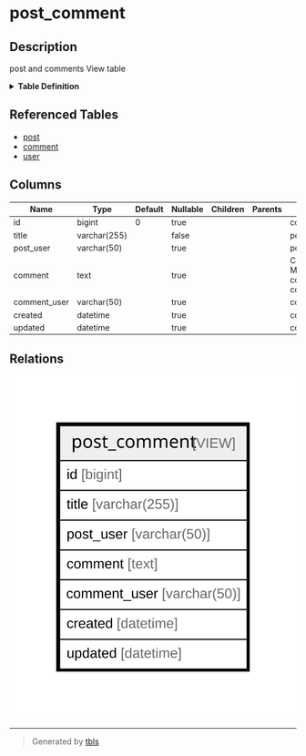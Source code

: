 # post_comment

## Description

post and comments View table

<details>
<summary><strong>Table Definition</strong></summary>

```sql
CREATE VIEW post_comment AS (select `c`.`id` AS `id`,`p`.`title` AS `title`,`u2`.`username` AS `post_user`,`c`.`comment` AS `comment`,`u2`.`username` AS `comment_user`,`c`.`created` AS `created`,`c`.`updated` AS `updated` from (((`relations_singular`.`post` `p` left join `relations_singular`.`comment` `c` on((`p`.`id` = `c`.`post_id`))) left join `relations_singular`.`user` `u` on((`u`.`id` = `p`.`user_id`))) left join `relations_singular`.`user` `u2` on((`u2`.`id` = `c`.`user_id`))))
```

</details>

## Referenced Tables

- [post](post.md)
- [comment](comment.md)
- [user](user.md)

## Columns

| Name | Type | Default | Nullable | Children | Parents | Comment |
| ---- | ---- | ------- | -------- | -------- | ------- | ------- |
| id | bigint | 0 | true |  |  | comment.id |
| title | varchar(255) |  | false |  |  | post.title |
| post_user | varchar(50) |  | true |  |  | post.user.username |
| comment | text |  | true |  |  | Comment<br>Multi-line<br>column<br>comment |
| comment_user | varchar(50) |  | true |  |  | comment.user.username |
| created | datetime |  | true |  |  | comment.created |
| updated | datetime |  | true |  |  | comment.updated |

## Relations

![er](post_comment.svg)

---

> Generated by [tbls](https://github.com/k1LoW/tbls)
